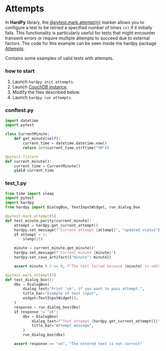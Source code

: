 # Attempts

In **HardPy** library, the [@pytest.mark.attempt(n)](./../documentation/pytest_hardpy.md#attempt)
marker allows you to configure a test to be retried a specified number of
times `(n)` if it initially fails.
This functionality is particularly useful for tests that might encounter transient errors or
require multiple attempts to succeed due to external factors.
The code for this example can be seen inside the hardpy package
[Attempts](https://github.com/everypinio/hardpy/tree/main/examples/attempts).

Contains some examples of valid tests with attempts.

### how to start

1. Launch `hardpy init attempts`.
2. Launch [CouchDB instance](../documentation/database.md#couchdb-instance).
3. Modify the files described below.
4. Launch `hardpy run attempts`.

### conftest.py

```python
import datetime
import pytest

class CurrentMinute:
    def get_minute(self):
        current_time = datetime.datetime.now()
        return int(current_time.strftime("%M"))

@pytest.fixture
def current_minute():
    current_time = CurrentMinute()
    yield current_time
```

### test_1.py

```python
from time import sleep
import pytest
import hardpy
from hardpy import DialogBox, TextInputWidget, run_dialog_box

@pytest.mark.attempt(5)
def test_minute_parity(current_minute):
    attempt = hardpy.get_current_attempt()
    hardpy.set_message(f"Current attempt {attempt}", "updated_status")
    if attempt > 1:
        sleep(15)

    minute = current_minute.get_minute()
    hardpy.set_message(f"Current minute {minute}")
    hardpy.set_case_artifact({"minute": minute})

    assert minute % 2 == 0, f"The test failed because {minute} is odd! Try again!"

@pytest.mark.attempt(3)
def test_dialog_box():
    dbx = DialogBox(
        dialog_text="Print 'ok', if you want to pass attempt.",
        title_bar="Example of text input",
        widget=TextInputWidget(),
    )
    response = run_dialog_box(dbx)
    if response != "ok":
        dbx = DialogBox(
            dialog_text=f"Test attempt {hardpy.get_current_attempt()}",
            title_bar="Attempt message",
        )
        run_dialog_box(dbx)

    assert response == "ok", "The entered text is not correct"
```
